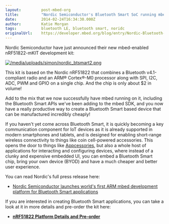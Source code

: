 ```yaml
---
layout:         post-mbed-org
title:          "Nordic Semiconductor's Bluetooth Smart SoC running mbed! Pre-order your kit!"
date:           2014-02-24T16:34:30.000Z
author:         Katie Morgan
tags:           bluetooth LE, bluetooth smart, noridc
originalUrl:    https://developer.mbed.org/blog/entry/Nordic-Bluetooth-Smart-SoC-running-mbed/
---
```


<p>Nordic Semiconductor have just announced their new mbed-enabled nRF51822-mKIT
  development kit:</p>
<p><a href="/platforms/Nordic-nRF51822/"><img src="https://developer.mbed.org/media/uploads/simon/nordic_btsmart2.png" alt="/media/uploads/simon/nordic_btsmart2.png" title="/media/uploads/simon/nordic_btsmart2.png"></a>
</p>
<p>This kit is based on the Nordic nRF51822 that combines a Bluetooth v4.1-compliant
  radio and an ARM&#xAE; Cortex&#xAE;-M0 processor along with SPI, I2C, ADC,
  PWM and GPIO on a single chip. And the chip is only about $2 in volume!</p>
<p>Add to the mix that we now successfully have mbed running on it, including
  the Bluetooth Smart APIs we&apos;ve been adding to the mbed SDK, and you
  now have a really productive way to create a Bluetooth Smart based device
  that can be manufactured incredibly cheaply!</p>
<p>If you haven&apos;t yet come across Bluetooth Smart, it is quickly becoming
  a key communication component for IoT devices as it is already supported
  in modern smartphones and tablets, and is designed for enabling short-range
  wireless connectivity to things like coin cell-powered accessories. This
  opens the door to things like <a href="http://www.nickhunn.com/2ubiquity/"
  rel="nofollow">Appcessories</a>, but also a whole host of applications
  for interacting and configuring devices, where instead of a clunky and
  expensive embedded UI, you can embed a Bluetooth Smart chip, bring your
  own device (BYOD) and have a much cheaper and better user experience.</p>
<p>You can read Nordic&apos;s full press release here:</p>
<ul>
  <li><a href="https://www.nordicsemi.com/News/News-releases/Product-Related-News/Nordic-Semiconductor-launches-world-s-first-ARM-mbed-development-platform-for-Bluetooth-Smart-applications"
    rel="nofollow">Nordic Semiconductor launches world&apos;s first ARM mbed development platform for Bluetooth Smart applications</a>

  </li>
</ul>
<p>If you are interested in creating Bluetooth Smart applications, you can
  take a look at it in more details and pre-order the kit here:</p>
<ul>
  <li><strong><a href="/platforms/Nordic-nRF51822/">nRF51822 Platform Details and Pre-order</a></strong>

  </li>
</ul>

